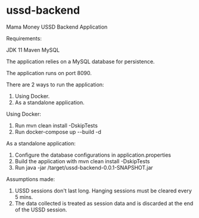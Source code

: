 # ussd-backend
Mama Money USSD Backend Application

Requirements:

JDK 11
Maven
MySQL

The application relies on a MySQL database for persistence.

The application runs on port 8090.

There are 2 ways to run the application:
1. Using Docker.
2. As a standalone application.

Using Docker:
1. Run mvn clean install -DskipTests
2. Run docker-compose up --build -d

As a standalone application:
1. Configure the database configurations in application.properties
2. Build the application with mvn clean install -DskipTests
3. Run java -jar /target/ussd-backend-0.0.1-SNAPSHOT.jar

Assumptions made:
1. USSD sessions don't last long. Hanging sessions must be cleared every 5 mins.
2. The data collected is treated as session data and is discarded at the end of the USSD session.